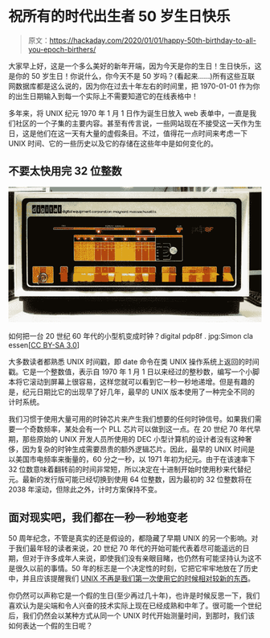 # 祝所有的时代出生者 50 岁生日快乐

> 原文：<https://hackaday.com/2020/01/01/happy-50th-birthday-to-all-you-epoch-birthers/>

大家早上好，这是一个多么美好的新年开端，因为今天是你的生日！生日快乐，这是你的 50 岁生日！你说什么，你今天不是 50 岁吗？(看起来……)所有这些互联网数据库都是这么说的，因为你在过去十年左右的时间里，把 1970-01-01 作为你的出生日期输入到每一个实际上不需要知道它的在线表格中！

多年来，将 UNIX 纪元 1970 年 1 月 1 日作为诞生日放入 web 表单中，一直是我们社区的一个子集的主要内容。甚至有传言说，一些网站现在不接受这一天作为生日，这是他们在这一天有大量的虚假条目。不过，值得花一点时间来考虑一下 UNIX 时间、它的一些历史以及它的存储在这些年中是如何变化的。

## 不要太快用完 32 位整数

[![How doyou turn a 1960s minicomputer into a clock? Digital pdp8f.jpg: Simon Claessen from The Netherlandsderivative work: User:Clusternote [CC BY-SA 3.0]](img/8d2eca13683fe4e291835c94b95d7528.png)](https://hackaday.com/wp-content/uploads/2020/01/1280px-Digital_PDP-8F.jpg) 

如何把一台 20 世纪 60 年代的小型机变成时钟？digital pdp8f . jpg:Simon cla essen[[CC BY-SA 3.0](https://commons.wikimedia.org/wiki/File:Digital_PDP-8F.jpg)]

大多数读者都熟悉 UNIX 时间戳，即 date 命令在类 UNIX 操作系统上返回的时间戳。它是一个整数值，表示自 1970 年 1 月 1 日以来经过的整秒数，编写一个小脚本将它滚动到屏幕上很容易，这样您就可以看到它一秒一秒地递增。但是有趣的是，纪元日期比它的出现早了好几年，最早的 UNIX 版本使用了一种完全不同的计时系统。

我们习惯于使用大量可用的时钟芯片来产生我们想要的任何时钟信号。如果我们需要一个奇数频率，某处会有一个 PLL 芯片可以做到这一点。在 20 世纪 70 年代早期，那些原始的 UNIX 开发人员所使用的 DEC 小型计算机的设计者没有这种奢侈，因为复杂的时钟生成需要昂贵的额外逻辑芯片。因此，最早的 UNIX 时间是以美国市电频率来衡量的，60 分之一秒，以 1971 年初为纪元。由于在该速率下 32 位数意味着翻转前的时间非常短，所以决定在十进制开始时使用秒来代替纪元。最新的发行版可能已经切换到使用 64 位整数，因为最初的 32 位整数将在 2038 年滚动，但除此之外，计时方案保持不变。

## 面对现实吧，我们都在一秒一秒地变老

50 周年纪念，不管是真实的还是假设的，都隐藏了早期 UNIX 的另一个影响。对于我们最年轻的读者来说，20 世纪 70 年代的开始可能代表着尽可能遥远的日期，但对于许多成年人来说，即使我们没有亲眼目睹，也仍然有可能坚持认为这不是很久以前的事情。50 年的标志是一个决定性的时刻，它把它牢牢地放在了历史中，并且应该提醒我们 [UNIX 不再是我们第一次使用它的时候相对较新的东西](https://hackaday.com/2019/11/05/will-the-real-unix-please-stand-up/)。

你仍然可以声称它是一个假的生日(至少再过几十年)，也许是时候反思一下，我们喜欢认为是尖端和令人兴奋的技术实际上现在已经成熟和中年了。很可能一个世纪后，我们仍然会以某种方式从同一个 UNIX 时代开始测量时间，到那时，我们该如何表达一个假的生日呢？